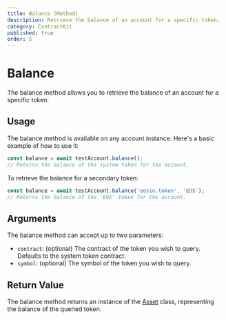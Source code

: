 ```yaml
---
title: Balance (Method)
description: Retrieve the balance of an account for a specific token.
category: ContractKit
published: true
order: 5
---
```


# Balance

The balance method allows you to retrieve the balance of an account for a specific token.

## Usage

The balance method is available on any account instance. Here's a basic example of how to use it:

```typescript
const balance = await testAccount.balance();
// Returns the balance of the system token for the account.
```

To retrieve the balance for a secondary token:

```typescript
const balance = await testAccount.balance('eosio.token', 'EOS');
// Returns the balance of the 'EOS' token for the account.
```

## Arguments

The balance method can accept up to two parameters:

- `contract`: (optional) The contract of the token you wish to query. Defaults to the system token contract.
- `symbol`: (optional) The symbol of the token you wish to query.

## Return Value

The balance method returns an instance of the [Asset](/docs/antelope/asset) class, representing the balance of the queried token.
